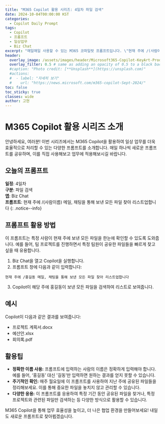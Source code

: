 ```yaml
---
title: "M365 Copilot 활용 시리즈: 4일차 파일 검색"
date: 2024-10-04T00:00:00 KST
categories:
  - Copilot Daily Prompt
tags:
  - Copilot
  - 프롬프트
  - 일상업무
  - Biz Chat
excerpt: "매일매일 사용할 수 있는 M365 코파일럿 프롬프트입니다. \"현재 주에 /(사람이름) 메일, 채팅을 통해 보낸 모든 파일 찾아 리스트업합니다.\""
header:
  overlay_image: /assets/images/header/Microsoft365-Copilot-KeyArt-Productivity-6K-01.png
  overlay_filter: 0.5 # same as adding an opacity of 0.5 to a black background
  #caption: "Photo credit: [**Unsplash**](https://unsplash.com)"
  #actions:
  #  - label: "자세히 보기"
  #    url: "https://news.microsoft.com/m365-copilot-Sept-2024/"
toc: false
toc_sticky: true
classes: wide
author: 고현
---
```


# M365 Copilot 활용 시리즈 소개
안녕하세요, 여러분! 이번 시리즈에서는 M365 Copilot을 활용하여 일상 업무를 더욱 효율적으로 처리할 수 있는 다양한 프롬프트를 소개합니다. 매일 하나씩 새로운 프롬프트를 공유하며, 이를 직접 사용해보고 업무에 적용해보시길 바랍니다.

## 오늘의 프롬프트
**일정**: 4일차  
**구분**: 파일 검색  
**앱**: Biz Chat  
**프롬프트**: 현재 주에 /(사람이름) 메일, 채팅을 통해 보낸 모든 파일 찾아 리스트업합니다
{: .notice--info}

## 프롬프트 활용 방법
이 프롬프트는 특정 사람이 현재 주에 보낸 모든 파일을 한눈에 확인할 수 있도록 도와줍니다. 예를 들어, 팀 프로젝트를 진행하면서 특정 팀원이 공유한 파일들을 빠르게 찾고 싶을 때 유용합니다.

1. Biz Chat을 열고 Copilot을 실행합니다.
2. 프롬프트 창에 다음과 같이 입력합니다:  
```plaintext
현재 주에 /홍길동 메일, 채팅을 통해 보낸 모든 파일 찾아 리스트업합니다
```
3. Copilot이 해당 주에 홍길동이 보낸 모든 파일을 검색하여 리스트로 보여줍니다.

## 예시
Copilot이 다음과 같은 결과를 보여줍니다:
- 프로젝트 계획서.docx
- 예산안.xlsx
- 회의록.pdf

## 활용팁
- **정확한 이름 사용:** 프롬프트에 입력하는 사람의 이름은 정확하게 입력해야 합니다. 예를 들어, ‘홍길동’ 대신 '길동’만 입력하면 원하는 결과를 얻지 못할 수 있습니다.
- **주기적인 확인:** 매주 월요일에 이 프롬프트를 사용하여 지난 주에 공유된 파일들을 정리해보세요. 이를 통해 중요한 파일을 놓치지 않고 관리할 수 있습니다.
- **다양한 응용:** 이 프롬프트를 응용하여 특정 기간 동안 공유된 파일을 찾거나, 특정 프로젝트와 관련된 파일만 검색하는 등 다양한 방식으로 활용할 수 있습니다.

M365 Copilot을 통해 업무 효율성을 높이고, 더 나은 협업 환경을 만들어보세요! 내일도 새로운 프롬프트로 찾아뵙겠습니다.
